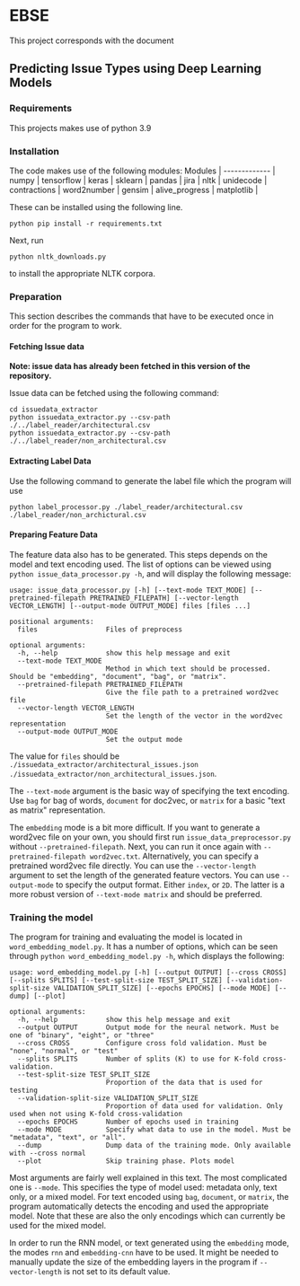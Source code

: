 # EBSE
This project corresponds with the document
## Predicting Issue Types using Deep Learning Models

### Requirements
This projects makes use of python 3.9

### Installation
The code makes use of the following modules:
Modules  | 
------------- | 
numpy  |
tensorflow  |
keras |
sklearn |
pandas  |
jira  |
nltk  |
unidecode |
contractions |
word2number |
gensim |
alive_progress |
matplotlib |

These can be installed using the following line.
```
python pip install -r requirements.txt
```

Next, run 

``` 
python nltk_downloads.py
```

to install the appropriate NLTK corpora.
### Preparation
This section describes the commands that have to be executed once in order for the program to work.

#### Fetching Issue data 
**Note: issue data has already been fetched in this version of the repository.**

Issue data can be fetched using the following command:
```
cd issuedata_extractor 
python issuedata_extractor.py --csv-path ./../label_reader/architectural.csv 
python issuedata_extractor.py --csv-path ./../label_reader/non_architectural.csv 
```

#### Extracting Label Data
Use the following command to generate the label file which the program will use
```
python label_processor.py ./label_reader/architectural.csv ./label_reader/non_archictural.csv
```

#### Preparing Feature Data 
The feature data also has to be generated. This steps depends on the model and text encoding used. 
The list of options can be viewed using `python issue_data_processor.py -h`, and will display the following message:

``` 
usage: issue_data_processor.py [-h] [--text-mode TEXT_MODE] [--pretrained-filepath PRETRAINED_FILEPATH] [--vector-length VECTOR_LENGTH] [--output-mode OUTPUT_MODE] files [files ...]

positional arguments:
  files                 Files of preprocess

optional arguments:
  -h, --help            show this help message and exit
  --text-mode TEXT_MODE
                        Method in which text should be processed. Should be "embedding", "document", "bag", or "matrix".
  --pretrained-filepath PRETRAINED_FILEPATH
                        Give the file path to a pretrained word2vec file
  --vector-length VECTOR_LENGTH
                        Set the length of the vector in the word2vec representation
  --output-mode OUTPUT_MODE
                        Set the output mode

```

The value for `files` should be `./issuedata_extractor/architectural_issues.json ./issuedata_extractor/non_architectural_issues.json`.

The `--text-mode` argument is the basic way of specifying the text encoding. 
Use `bag` for bag of words, `document` for doc2vec, or `matrix` for a basic "text as matrix" representation.

The `embedding` mode is a bit more difficult. 
If you want to generate a word2vec file on your own, you should first run `issue_data_preprocessor.py`
without `--pretrained-filepath`. Next, you can run it once again with `--pretrained-filepath word2vec.txt`.
Alternatively, you can specify a pretrained word2vec file directly.
You can use the `--vector-length` argument to set the length of the generated feature vectors.
You can use `--output-mode` to specify the output format. Either `index`, or `2D`.
The latter is a more robust version of `--text-mode matrix` and should be preferred.

### Training the model
The program for training and evaluating the model is located in `word_embedding_model.py`. 
It has a number of options, which can be seen through `python word_embedding_model.py -h`, which displays 
the following:

``` 
usage: word_embedding_model.py [-h] [--output OUTPUT] [--cross CROSS] [--splits SPLITS] [--test-split-size TEST_SPLIT_SIZE] [--validation-split-size VALIDATION_SPLIT_SIZE] [--epochs EPOCHS] [--mode MODE] [--dump] [--plot]

optional arguments:
  -h, --help            show this help message and exit
  --output OUTPUT       Output mode for the neural network. Must be one of "binary", "eight", or "three"
  --cross CROSS         Configure cross fold validation. Must be "none", "normal", or "test"
  --splits SPLITS       Number of splits (K) to use for K-fold cross-validation.
  --test-split-size TEST_SPLIT_SIZE
                        Proportion of the data that is used for testing
  --validation-split-size VALIDATION_SPLIT_SIZE
                        Proportion of data used for validation. Only used when not using K-fold cross-validation
  --epochs EPOCHS       Number of epochs used in training
  --mode MODE           Specify what data to use in the model. Must be "metadata", "text", or "all".
  --dump                Dump data of the training mode. Only available with --cross normal
  --plot                Skip training phase. Plots model
```

Most arguments are fairly well explained in this text. 
The most complicated one is `--mode`. This specifies the type of model used:
metadata only, text only, or a mixed model. For text encoded using `bag`, `document`,
or `matrix`, the program automatically detects the encoding and used the appropriate model.
Note that these are also the only encodings which can currently be used for the mixed model.

In order to run the RNN model, or text generated using the `embedding` mode, the modes 
`rnn` and `embedding-cnn` have to be used. It might be needed to manually update the 
size of the embedding layers in the program if `--vector-length` is not set to its default value.
